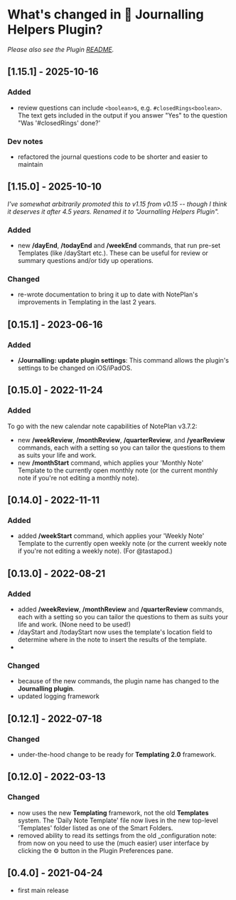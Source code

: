 # What's changed in 💭 Journalling Helpers Plugin?
_Please also see the Plugin [README](https://github.com/NotePlan/plugins/blob/main/jgclark.DailyJournal/README.md)._

<!-- TODO: improved flexibility of questions -->

## [1.15.1] - 2025-10-16
### Added
- review questions can include `<boolean>`s, e.g. `#closedRings<boolean>`. The text gets included in the output if you answer "Yes" to the question "Was '#closedRings' done?'
### Dev notes
- refactored the journal questions code to be shorter and easier to maintain

## [1.15.0] - 2025-10-10
_I've somewhat  arbitrarily promoted this to v1.15 from v0.15 -- though I think it deserves it after 4.5 years. Renamed it to "Journalling Helpers Plugin"._
### Added
- new **/dayEnd**, **/todayEnd** and **/weekEnd** commands, that run pre-set Templates (like /dayStart etc.). These can be useful for review or summary questions and/or tidy up operations.
### Changed
- re-wrote documentation to bring it up to date with NotePlan's improvements in Templating in the last 2 years.

## [0.15.1] - 2023-06-16
### Added
- **/Journalling: update plugin settings**: This command allows the plugin's settings to be changed on iOS/iPadOS.

## [0.15.0] - 2022-11-24
### Added
To go with the new calendar note capabilities of NotePlan v3.7.2:
- new **/weekReview**, **/monthReview**, **/quarterReview**, and **/yearReview**  commands, each with a setting so you can tailor the questions to them as suits your life and work.
- new **/monthStart** command, which applies your 'Monthly Note' Template to the currently open monthly note (or the current monthly note if you're not editing a monthly note).

## [0.14.0] - 2022-11-11
### Added
- added **/weekStart** command, which applies your 'Weekly Note' Template to the currently open weekly note (or the current weekly note if you're not editing a weekly note). (For @tastapod.)

## [0.13.0] - 2022-08-21
### Added
- added **/weekReview**, **/monthReview** and **/quarterReview** commands, each with a setting so you can tailor the questions to them as suits your life and work. (None need to be used!)
- /dayStart and /todayStart now uses the template's location field to determine where in the note to insert the results of the template.
-
### Changed
- because of the new commands, the plugin name has changed to the **Journalling plugin**.
- updated logging framework

## [0.12.1] - 2022-07-18
### Changed
- under-the-hood change to be ready for **Templating 2.0** framework.

## [0.12.0] - 2022-03-13
### Changed
- now uses the new **Templating** framework, not the old **Templates** system.  The 'Daily Note Template' file now lives in the new top-level 'Templates' folder listed as one of the Smart Folders.
- removed ability to read its settings from the old _configuration note: from now on you need to use the (much easier) user interface by clicking the ⚙️ button in the Plugin Preferences pane.
<!--
## [0.11.1..0.11.4] - 2022-02-04
### Changed
- now using new Configuration UI system instead of _configuration.

## [0.11.0] - 2022-01-29
### Added
- /dayReview now checks to see if a question has already been answered in the daily note before it asks it; if it has, it won't ask again.

### Changed
- uses new 'native' dialog boxes (available from NP v3.4)
- under-the-hood changes to prepare for next Configuration system

## [0.10.0] - 2021-11-25 (@m1well)
### Changed
- trim input from user in /dayReview questions

## [0.9.0] - 2021-11-25  (@m1well)
### Added
- it is now possible to add `<subheading>`s in the review questions string
- you can also add bullet points

## [0.8.3] - 2021-10-11
### Changed
- recompiled to bring in knowledge of recently-added functions in other plugins

## [0.8.2] - 2021-09-07
### Fixed
- fixed an error in /todayStart that kept it from running if the note wasn't open

## [0.8.1] - 2021-08-31
### Changed
- under-the-hood changes responding to underlying framework changes

## [0.8.0] -@dwertheimer
- new: Brought back the original /dayStart as /todayStart ;)

### [0.7.0..0.7.1], 2021-08-07
### Added
- now supports macOS back to v10.13
- the commands now work on whatever daily calendar note is open, not only on today's note

### [0.6.0..0.6.9] - 2021-07-30
### Added
- additions to weather() template macro to add more fields and use string replacements (@dwertheimer)
- ability to check for `<number>` as well as `<int>` values in daily review questions

### Changed
- under-the-hood changes responding to underlying API and framework changes, and other plugins' changes
- more informative pop ups as it works
- on first use it now offers to populate default configuration (as shown above) into the _configuration file
- now `/dayStart` calls the Templates plugin to apply the `Daily Note Template` template. To include a weather forecast, now include the `{{weather()}}` tag in that template, and configure the OpenWeather calls as described in the `Templates/_configuration` file.
- now `/dayReview` also uses the `Templates/_configuration` file to get settings for this command.

## [0.5.0] - 2021-05-27
### Changed
- use Template system (from '**NoteHelpers**' plugin) to provide the `Daily Note Template`. This template title defaults to 'Daily Note Template', but can be configured in `pref_templateText ` (as above).
- updated code to use newer NotePlan APIs
-->
## [0.4.0] - 2021-04-24
- first main release
